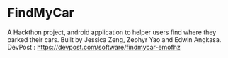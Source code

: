 # FindMyCar
A Hackthon project, android application to helper users find where they parked their cars.
Built by Jessica Zeng, Zephyr Yao and Edwin Angkasa.
DevPost : https://devpost.com/software/findmycar-emofhz
